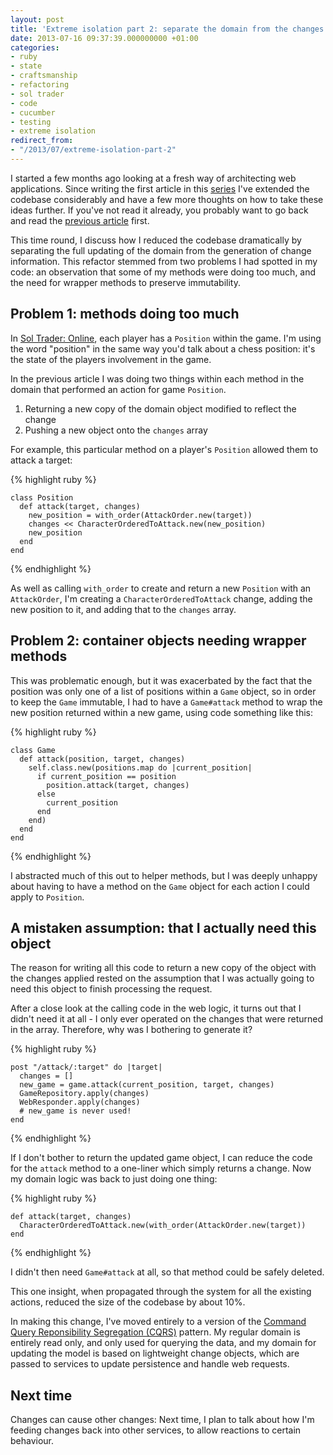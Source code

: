 ```yaml
---
layout: post
title: 'Extreme isolation part 2: separate the domain from the changes'
date: 2013-07-16 09:37:39.000000000 +01:00
categories:
- ruby
- state
- craftsmanship
- refactoring
- sol trader
- code
- cucumber
- testing
- extreme isolation
redirect_from:
- "/2013/07/extreme-isolation-part-2"
---
```

I started a few months ago looking at a fresh way of architecting web applications. Since writing the first article in this [series](/tags#extreme-20isolation) I've extended the codebase considerably and have a few more thoughts on how to take these ideas further. If you've not read it already, you probably want to go back and read the [previous article](http://chrismdp.com/2013/05/extreme-isolation-in-web-apps-part-1) first.

This time round, I discuss how I reduced the codebase dramatically by separating the full updating of the domain from the generation of change information. This refactor stemmed from two problems I had spotted in my code: an observation that some of my methods were doing too much, and the need for wrapper methods to preserve immutability.

## Problem 1: methods doing too much

In [Sol Trader: Online](https://online.soltrader.net), each player has a `Position` within the game. I'm using the word "position" in the same way you'd talk about a chess position: it's the state of the players involvement in the game.

In the previous article I was doing two things within each method in the domain that performed an action for game `Position`.

1. Returning a new copy of the domain object modified to reflect the change
2. Pushing a new object onto the `changes` array

For example, this particular method on a player's `Position` allowed them to attack a target:

{% highlight ruby %}

    class Position
      def attack(target, changes)
        new_position = with_order(AttackOrder.new(target))
        changes << CharacterOrderedToAttack.new(new_position)
        new_position
      end
    end

{% endhighlight %}

As well as calling `with_order` to create and return a new `Position` with an `AttackOrder`, I'm creating a `CharacterOrderedToAttack` change, adding the new position to it, and adding that to the `changes` array.

## Problem 2: container objects needing wrapper methods

This was problematic enough, but it was exacerbated by the fact that the position was only one of a list of positions within a `Game` object, so in order to keep the `Game` immutable, I had to have a `Game#attack` method to wrap the new position returned within a new game, using code something like this:

{% highlight ruby %}

    class Game
      def attack(position, target, changes)
        self.class.new(positions.map do |current_position|
          if current_position == position
            position.attack(target, changes)
          else
            current_position
          end
        end)
      end
    end

{% endhighlight %}

I abstracted much of this out to helper methods, but I was deeply unhappy about having to have a method on the `Game` object for each action I could apply to `Position`.

## A mistaken assumption: that I actually need this object

The reason for writing all this code to return a new copy of the object with the changes applied rested on the assumption that I was actually going to need this object to finish processing the request.

After a close look at the calling code in the web logic, it turns out that I didn't need it at all - I only ever operated on the changes that were returned in the array. Therefore, why was I bothering to generate it?

{% highlight ruby %}

    post "/attack/:target" do |target|
      changes = []
      new_game = game.attack(current_position, target, changes)
      GameRepository.apply(changes)
      WebResponder.apply(changes)
      # new_game is never used!
    end

{% endhighlight %}

If I don't bother to return the updated game object, I can reduce the code for the `attack` method to a one-liner which simply returns a change. Now my domain logic was back to just doing one thing:

{% highlight ruby %}

    def attack(target, changes)
      CharacterOrderedToAttack.new(with_order(AttackOrder.new(target))
    end

{% endhighlight %}

I didn't then need `Game#attack` at all, so that method could be safely deleted.

This one insight, when propagated through the system for all the existing actions, reduced the size of the codebase by about 10%.

In making this change, I've moved entirely to a version of the [Command Query Reponsibility Segregation (CQRS)](http://martinfowler.com/bliki/CQRS.html) pattern. My regular domain is entirely read only, and only used for querying the data, and my domain for updating the model is based on lightweight change objects, which are passed to services to update persistence and handle web requests.

## Next time

Changes can cause other changes: Next time, I plan to talk about how I'm feeding changes back into other services, to allow reactions to certain behaviour.

